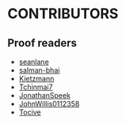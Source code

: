 CONTRIBUTORS
=============

## Proof readers

 - [seanlane](https://github.com/seanlane)
 - [salman-bhai](https://github.com/salman-bhai)
 - [Kietzmann](https://github.com/Kietzmann)
 - [Tchinmai7](https://github.com/Tchinmai7)
 - [JonathanSpeek](https://github.com/JonathanSpeek)
 - [JohnWillis0112358](https://github.com/JohnWillis0112358)
 - [Tocive](https://github.com/Tocive)
